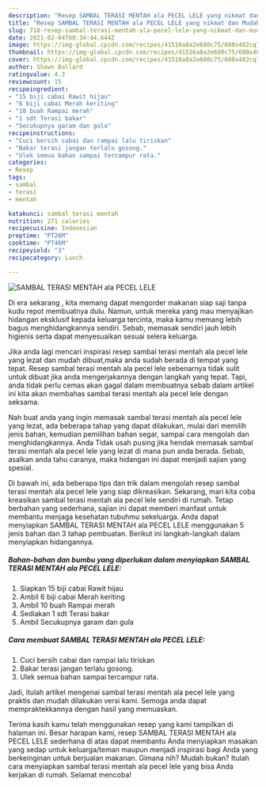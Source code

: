 ```yaml
---
description: "Resep SAMBAL TERASI MENTAH ala PECEL LELE yang nikmat dan Mudah Dibuat"
title: "Resep SAMBAL TERASI MENTAH ala PECEL LELE yang nikmat dan Mudah Dibuat"
slug: 718-resep-sambal-terasi-mentah-ala-pecel-lele-yang-nikmat-dan-mudah-dibuat
date: 2021-02-04T00:34:44.644Z
image: https://img-global.cpcdn.com/recipes/41516a8a2e680c75/680x482cq70/sambal-terasi-mentah-ala-pecel-lele-foto-resep-utama.jpg
thumbnail: https://img-global.cpcdn.com/recipes/41516a8a2e680c75/680x482cq70/sambal-terasi-mentah-ala-pecel-lele-foto-resep-utama.jpg
cover: https://img-global.cpcdn.com/recipes/41516a8a2e680c75/680x482cq70/sambal-terasi-mentah-ala-pecel-lele-foto-resep-utama.jpg
author: Shawn Ballard
ratingvalue: 4.3
reviewcount: 15
recipeingredient:
- "15 biji cabai Rawit hijau"
- "6 biji cabai Merah keriting"
- "10 buah Rampai merah"
- "1 sdt Terasi bakar"
- "Secukupnya garam dan gula"
recipeinstructions:
- "Cuci bersih cabai dan rampai lalu tiriskan"
- "Bakar terasi jangan terlalu gosong."
- "Ulek semua bahan sampai tercampur rata."
categories:
- Resep
tags:
- sambal
- terasi
- mentah

katakunci: sambal terasi mentah 
nutrition: 271 calories
recipecuisine: Indonesian
preptime: "PT26M"
cooktime: "PT46M"
recipeyield: "3"
recipecategory: Lunch

---
```



![SAMBAL TERASI MENTAH ala PECEL LELE](https://img-global.cpcdn.com/recipes/41516a8a2e680c75/680x482cq70/sambal-terasi-mentah-ala-pecel-lele-foto-resep-utama.jpg)

Di era  sekarang , kita memang dapat mengorder makanan siap saji tanpa kudu repot membuatnya dulu. Namun, untuk mereka yang mau menyajikan hidangan eksklusif kepada keluarga tercinta, maka kamu memang lebih bagus menghidangkannya sendiri. Sebab, memasak sendiri jauh lebih higienis serta dapat menyesuaikan sesuai selera keluarga.

Jika anda lagi mencari inspirasi resep sambal terasi mentah ala pecel lele yang lezat dan mudah dibuat,maka anda sudah berada di tempat yang tepat. Resep sambal terasi mentah ala pecel lele  sebenarnya tidak sulit untuk dibuat jika anda mengerjakannya dengan langkah yang tepat. Tapi, anda tidak perlu cemas akan gagal dalam membuatnya 
sebab dalam artikel ini kita akan membahas sambal terasi mentah ala pecel lele dengan seksama.  



Nah buat anda yang ingin memasak sambal terasi mentah ala pecel lele yang lezat, ada beberapa tahap yang dapat dilakukan, mulai dari memilih jenis bahan, kemudian pemilihan bahan segar, sampai cara mengolah dan menghidangkannya. Anda Tidak usah pusing jika hendak memasak sambal terasi mentah ala pecel lele yang lezat di mana pun anda berada. Sebab, asalkan anda  tahu caranya, maka hidangan ini dapat menjadi sajian yang spesial.

Di bawah ini, ada beberapa tips dan trik dalam mengolah resep sambal terasi mentah ala pecel lele yang siap dikreasikan. Sekarang, mari kita coba kreasikan sambal terasi mentah ala pecel lele sendiri di rumah. Tetap berbahan yang sederhana, sajian ini dapat memberi manfaat untuk membantu menjaga kesehatan tubuhmu sekeluarga. Anda dapat menyiapkan SAMBAL TERASI MENTAH ala PECEL LELE menggunakan 5 jenis bahan dan 3 tahap pembuatan. Berikut ini langkah-langkah dalam menyiapkan hidangannya.

<!--inarticleads1-->

##### Bahan-bahan dan bumbu yang diperlukan dalam menyiapkan SAMBAL TERASI MENTAH ala PECEL LELE:

1. Siapkan 15 biji cabai Rawit hijau
1. Ambil 6 biji cabai Merah keriting
1. Ambil 10 buah Rampai merah
1. Sediakan 1 sdt Terasi bakar
1. Ambil Secukupnya garam dan gula




<!--inarticleads2-->

##### Cara membuat SAMBAL TERASI MENTAH ala PECEL LELE:

1. Cuci bersih cabai dan rampai lalu tiriskan
1. Bakar terasi jangan terlalu gosong.
1. Ulek semua bahan sampai tercampur rata.




Jadi, itulah artikel mengenai  sambal terasi mentah ala pecel lele  yang praktis dan mudah dilakukan versi kami. Semoga anda dapat mempraktekkannya dengan hasil yang memuaskan. 

Terima kasih kamu telah menggunakan resep yang kami tampilkan di halaman ini. Besar harapan kami, resep  SAMBAL TERASI MENTAH ala PECEL LELE sederhana di atas dapat membantu Anda menyiapkan masakan yang sedap untuk keluarga/teman maupun menjadi inspirasi bagi Anda yang berkeinginan untuk berjualan makanan. Gimana nih? Mudah bukan? Itulah cara menyiapkan sambal terasi mentah ala pecel lele yang bisa Anda kerjakan di rumah. Selamat mencoba!

